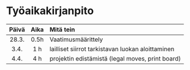 # Työaikakirjanpito
| Päivä | Aika | Mitä tein |
| :---: | :---: | :-------- |
| 28.3. | 0.5h | Vaatimusmäärittely |
| 3.4. | 1 h | lailliset siirrot tarkistavan luokan aloittaminen |
| 4.4. | 4 h | projektin edistämistä (legal moves, print board) |
